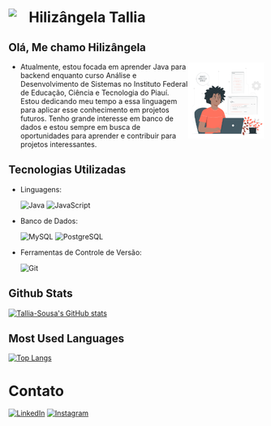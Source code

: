 # [<img src="https://i.postimg.cc/k4cPC40C/eut.jpg" width="30" style="float:left; margin-right:10px"/>](https://i.postimg.cc/k4cPC40C/eut.jpg) Hilizângela Tallia


## Olá, Me chamo Hilizângela

 <img src="img/Programmer-pana.svg" alt="Ilustração de uma programadora" width="150" align="right">


- Atualmente, estou focada em aprender Java para backend enquanto curso Análise e Desenvolvimento de Sistemas no Instituto Federal de Educação, Ciência e Tecnologia do Piauí. Estou dedicando meu tempo a essa linguagem  para aplicar esse conhecimento em projetos futuros. Tenho grande interesse em banco de dados e estou sempre em busca de oportunidades para aprender e contribuir para projetos interessantes.


## Tecnologias Utilizadas
- Linguagens:

  ![Java](https://img.shields.io/badge/-Java-red)
  ![JavaScript](https://img.shields.io/badge/-JavaScript-yellow)

- Banco de Dados:

  ![MySQL](https://img.shields.io/badge/-MySQL-orange)
  ![PostgreSQL](https://img.shields.io/badge/-PostgreSQL-blue)

- Ferramentas de Controle de Versão:

  ![Git](https://img.shields.io/badge/-Git-lightgrey)

## Github Stats
[![Tallia-Sousa's GitHub stats](https://github-readme-stats.vercel.app/api?username=Tallia-Sousa)](https://github.com/anuraghazra/github-readme-stats)

## Most Used Languages
[![Top Langs](https://github-readme-stats.vercel.app/api/top-langs/?username=Tallia-Sousa&layout=compact)](https://github.com/anuraghazra/github-readme-stats)
# Contato

[![LinkedIn](https://img.shields.io/badge/-LinkedIn-blue)](https://www.linkedin.com/in/hilizangela-tallia-de-sousa-dos-reis-ab483429b/)
[![Instagram](https://img.shields.io/badge/-Instagram-pink)](https://www.instagram.com/talia_smoak/)
